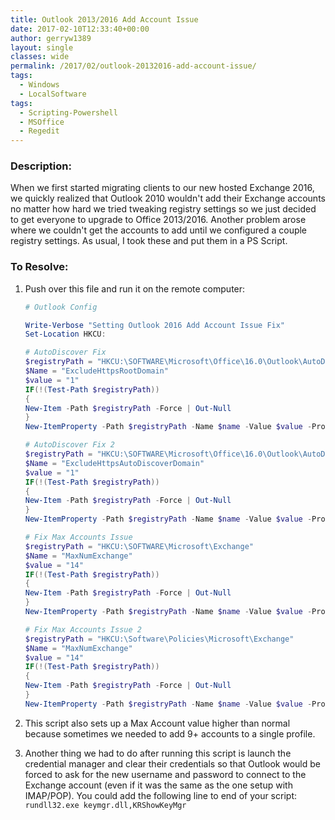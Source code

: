 ```yaml
---
title: Outlook 2013/2016 Add Account Issue
date: 2017-02-10T12:33:40+00:00
author: gerryw1389
layout: single
classes: wide
permalink: /2017/02/outlook-20132016-add-account-issue/
tags:
  - Windows
  - LocalSoftware
tags:
  - Scripting-Powershell
  - MSOffice
  - Regedit
---
```

<!--more-->

### Description:

When we first started migrating clients to our new hosted Exchange 2016, we quickly realized that Outlook 2010 wouldn't add their Exchange accounts no matter how hard we tried tweaking registry settings so we just decided to get everyone to upgrade to Office 2013/2016. Another problem arose where we couldn't get the accounts to add until we configured a couple registry settings. As usual, I took these and put them in a PS Script.

### To Resolve:

1. Push over this file and run it on the remote computer:

   ```powershell
   # Outlook Config

   Write-Verbose "Setting Outlook 2016 Add Account Issue Fix"
   Set-Location HKCU:

   # AutoDiscover Fix
   $registryPath = "HKCU:\SOFTWARE\Microsoft\Office\16.0\Outlook\AutoDiscover"
   $Name = "ExcludeHttpsRootDomain"
   $value = "1"
   IF(!(Test-Path $registryPath))
   {
   New-Item -Path $registryPath -Force | Out-Null
   }
   New-ItemProperty -Path $registryPath -Name $name -Value $value -PropertyType DWORD -Force | Out-Null

   # AutoDiscover Fix 2
   $registryPath = "HKCU:\SOFTWARE\Microsoft\Office\16.0\Outlook\AutoDiscover"
   $Name = "ExcludeHttpsAutoDiscoverDomain"
   $value = "1"
   IF(!(Test-Path $registryPath))
   {
   New-Item -Path $registryPath -Force | Out-Null
   }
   New-ItemProperty -Path $registryPath -Name $name -Value $value -PropertyType DWORD -Force | Out-Null

   # Fix Max Accounts Issue
   $registryPath = "HKCU:\SOFTWARE\Microsoft\Exchange"
   $Name = "MaxNumExchange"
   $value = "14"
   IF(!(Test-Path $registryPath))
   {
   New-Item -Path $registryPath -Force | Out-Null
   }
   New-ItemProperty -Path $registryPath -Name $name -Value $value -PropertyType DWORD -Force | Out-Null

   # Fix Max Accounts Issue 2
   $registryPath = "HKCU:\Software\Policies\Microsoft\Exchange"
   $Name = "MaxNumExchange"
   $value = "14"
   IF(!(Test-Path $registryPath))
   {
   New-Item -Path $registryPath -Force | Out-Null
   }
   New-ItemProperty -Path $registryPath -Name $name -Value $value -PropertyType DWORD -Force | Out-Null
   ```


2. This script also sets up a Max Account value higher than normal because sometimes we needed to add 9+ accounts to a single profile.

3. Another thing we had to do after running this script is launch the credential manager and clear their credentials so that Outlook would be forced to ask for the new username and password to connect to the Exchange account (even if it was the same as the one setup with IMAP/POP). You could add the following line to end of your script: `rundll32.exe keymgr.dll,KRShowKeyMgr`


